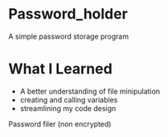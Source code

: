 # Password_holder
 A simple password storage program
 
# What I Learned 
 - A better understanding of file minipulation
 - creating and calling variables
 - streamlining my code design

Password filer (non encrypted)
